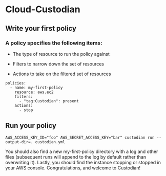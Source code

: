 # Cloud-Custodian
## Write your first policy
### A policy specifies the following items:

-  The type of resource to run the policy against

-   Filters to narrow down the set of resources

-   Actions to take on the filtered set of resources

```
policies:
  - name: my-first-policy
    resource: aws.ec2
    filters:
      - "tag:Custodian": present
    actions:
      - stop
```
      

## Run your policy 
```
AWS_ACCESS_KEY_ID="foo" AWS_SECRET_ACCESS_KEY="bar" custodian run --output-dir=. custodian.yml
```

You should also find a new my-first-policy directory with a log and other files (subsequent runs will append to the log by default rather than overwriting it). Lastly, you should find the instance stopping or stopped in your AWS console. Congratulations, and welcome to Custodian!
